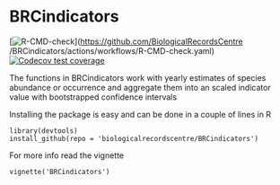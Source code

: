 # BRCindicators
<!-- badges: start -->
[![R-CMD-check](https://github.com/BiologicalRecordsCentre/BRCindicators/actions/workflows/R-CMD-check.yaml/badge.svg)](https://github.com/BiologicalRecordsCentre
/BRCindicators/actions/workflows/R-CMD-check.yaml)
[![Codecov test coverage](https://codecov.io/gh/biologicalrecordscentre/BRCindicators/branch/master/graph/badge.svg)](https://codecov.io/gh/biologicalrecordscentre/BRCindicators?branch=master)
<!-- badges: end -->


The functions in BRCindicators work with yearly estimates of species abundance or occurrence and aggregate them into an scaled indicator value with bootstrapped confidence intervals 

Installing the package is easy and can be done in a couple of lines in R

    library(devtools)
    install_github(repo = 'biologicalrecordscentre/BRCindicators')

For more info read the vignette

    vignette('BRCindicators')
